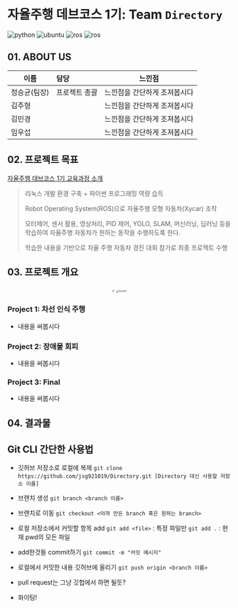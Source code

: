 # 자율주행 데브코스 1기: Team `Directory`

![python](https://img.shields.io/badge/python-2.7.0-orange?logo=python)
![ubuntu](https://img.shields.io/badge/ubuntu-18.04-violet?logo=ubuntu)
![ros](https://img.shields.io/badge/ros-kinetic-green?logo=ROS)
![ros](https://img.shields.io/badge/ros-melodic-skyblue?logo=ROS)



## 01. ABOUT US

| 이름         | 담당          | 느낀점                       |
| ------------ | :------------ | ---------------------------- |
| 정승균(팀장) | 프로젝트 총괄 | 느낀점을 간단하게 조져봅시다 |
| 김주형       |               | 느낀점을 간단하게 조져봅시다 |
| 김민경       |               | 느낀점을 간단하게 조져봅시다 |
| 임우섭       |               | 느낀점을 간단하게 조져봅시다 |



## 02. 프로젝트 목표
[자율주행 데브코스 1기 교육과정 소개](https://github.com/jsg921019/Directory)

> 리눅스 개발 환경 구축 + 파이썬 프로그래밍 역량 습득
>
> Robot Operating System(ROS)으로  자율주행 모형 자동차(Xycar) 조작
>
> 모터제어, 센서 활용, 영상처리, PID 제어, YOLO, SLAM, 머신러닝, 딥러닝 등을 학습하여 자율주행 자동차가 원하는 동작을 수행하도록 한다.
>
> 학습한 내용을 기반으로 자율 주행 자동차 경진 대회 참가로 최종 프로젝트 수행

  

## 03. 프로젝트 개요
<p align="center"><img src="https://grepp-cloudfront.s3.ap-northeast-2.amazonaws.com/programmers_imgs/learn/course-10822/sec05_img02.png" style="zoom:33%;" />
<img src="https://grepp-cloudfront.s3.ap-northeast-2.amazonaws.com/programmers_imgs/learn/course-10822/sec05_img03.png" alt="XycarA2" style="zoom:33%;" /></p>

### Project 1: 차선 인식 주행

- 내용을 써봅시다

###  Project 2: 장애물 회피

- 내용을 써봅시다

###  Project 3: Final

- 내용을 써봅시다

## 04. 결과물



## Git CLI 간단한 사용법

* 깃허브 저장소로 로컬에 복제
`git clone https://github.com/jsg921019/Directory.git [Directory 대신 사용할 저장소 이름]`

* 브랜치 생성
`git branch <branch 이름>`

* 브랜치로 이동
`git checkout <아까 만든 branch 혹은 원하는 branch>`


* 로컬 저장소에서 커밋할 항목 add
`git add <file>` : 특정 파일만
`git add .` : 현재 pwd의 모든 파일

* add한것들 commit하기
`git commit -m "커밋 메시지"`

* 로컬에서 커밋한 내용 깃허브에 올리기
`git push origin <branch 이름>`

* pull request는 그냥 깃헙에서 하면 될듯?

* 화이팅!

